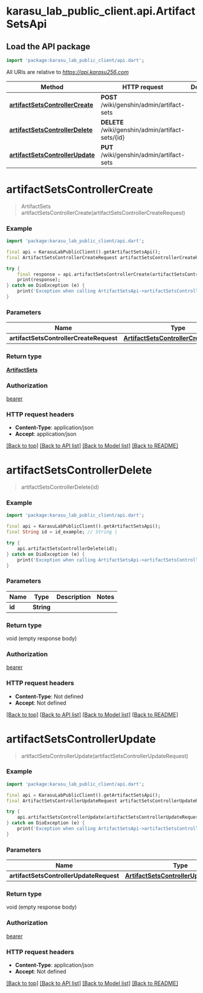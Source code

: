 # karasu_lab_public_client.api.ArtifactSetsApi

## Load the API package
```dart
import 'package:karasu_lab_public_client/api.dart';
```

All URIs are relative to *https://api.karasu256.com*

Method | HTTP request | Description
------------- | ------------- | -------------
[**artifactSetsControllerCreate**](ArtifactSetsApi.md#artifactsetscontrollercreate) | **POST** /wiki/genshin/admin/artifact-sets | 
[**artifactSetsControllerDelete**](ArtifactSetsApi.md#artifactsetscontrollerdelete) | **DELETE** /wiki/genshin/admin/artifact-sets/{id} | 
[**artifactSetsControllerUpdate**](ArtifactSetsApi.md#artifactsetscontrollerupdate) | **PUT** /wiki/genshin/admin/artifact-sets | 


# **artifactSetsControllerCreate**
> ArtifactSets artifactSetsControllerCreate(artifactSetsControllerCreateRequest)



### Example
```dart
import 'package:karasu_lab_public_client/api.dart';

final api = KarasuLabPublicClient().getArtifactSetsApi();
final ArtifactSetsControllerCreateRequest artifactSetsControllerCreateRequest = ; // ArtifactSetsControllerCreateRequest | 

try {
    final response = api.artifactSetsControllerCreate(artifactSetsControllerCreateRequest);
    print(response);
} catch on DioException (e) {
    print('Exception when calling ArtifactSetsApi->artifactSetsControllerCreate: $e\n');
}
```

### Parameters

Name | Type | Description  | Notes
------------- | ------------- | ------------- | -------------
 **artifactSetsControllerCreateRequest** | [**ArtifactSetsControllerCreateRequest**](ArtifactSetsControllerCreateRequest.md)|  | 

### Return type

[**ArtifactSets**](ArtifactSets.md)

### Authorization

[bearer](../README.md#bearer)

### HTTP request headers

 - **Content-Type**: application/json
 - **Accept**: application/json

[[Back to top]](#) [[Back to API list]](../README.md#documentation-for-api-endpoints) [[Back to Model list]](../README.md#documentation-for-models) [[Back to README]](../README.md)

# **artifactSetsControllerDelete**
> artifactSetsControllerDelete(id)



### Example
```dart
import 'package:karasu_lab_public_client/api.dart';

final api = KarasuLabPublicClient().getArtifactSetsApi();
final String id = id_example; // String | 

try {
    api.artifactSetsControllerDelete(id);
} catch on DioException (e) {
    print('Exception when calling ArtifactSetsApi->artifactSetsControllerDelete: $e\n');
}
```

### Parameters

Name | Type | Description  | Notes
------------- | ------------- | ------------- | -------------
 **id** | **String**|  | 

### Return type

void (empty response body)

### Authorization

[bearer](../README.md#bearer)

### HTTP request headers

 - **Content-Type**: Not defined
 - **Accept**: Not defined

[[Back to top]](#) [[Back to API list]](../README.md#documentation-for-api-endpoints) [[Back to Model list]](../README.md#documentation-for-models) [[Back to README]](../README.md)

# **artifactSetsControllerUpdate**
> artifactSetsControllerUpdate(artifactSetsControllerUpdateRequest)



### Example
```dart
import 'package:karasu_lab_public_client/api.dart';

final api = KarasuLabPublicClient().getArtifactSetsApi();
final ArtifactSetsControllerUpdateRequest artifactSetsControllerUpdateRequest = ; // ArtifactSetsControllerUpdateRequest | 

try {
    api.artifactSetsControllerUpdate(artifactSetsControllerUpdateRequest);
} catch on DioException (e) {
    print('Exception when calling ArtifactSetsApi->artifactSetsControllerUpdate: $e\n');
}
```

### Parameters

Name | Type | Description  | Notes
------------- | ------------- | ------------- | -------------
 **artifactSetsControllerUpdateRequest** | [**ArtifactSetsControllerUpdateRequest**](ArtifactSetsControllerUpdateRequest.md)|  | 

### Return type

void (empty response body)

### Authorization

[bearer](../README.md#bearer)

### HTTP request headers

 - **Content-Type**: application/json
 - **Accept**: Not defined

[[Back to top]](#) [[Back to API list]](../README.md#documentation-for-api-endpoints) [[Back to Model list]](../README.md#documentation-for-models) [[Back to README]](../README.md)

